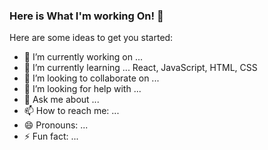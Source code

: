 ### Here is What I'm working On! 👋

Here are some ideas to get you started:

- 🔭 I’m currently working on ...
- 🌱 I’m currently learning ... React, JavaScript, HTML, CSS
- 👯 I’m looking to collaborate on ...
- 🤔 I’m looking for help with ...
- 💬 Ask me about ...
- 📫 How to reach me: ...
- 😄 Pronouns: ...
- ⚡ Fun fact: ...
